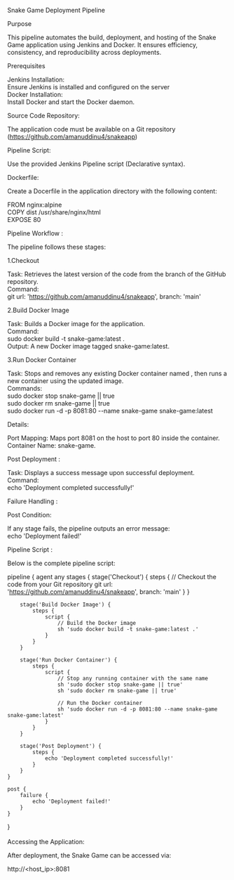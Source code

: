 Snake Game Deployment Pipeline<br>

Purpose<br>

This pipeline automates the build, deployment, and hosting of the Snake Game application using Jenkins and Docker. It ensures efficiency, consistency, and reproducibility across deployments.<br>

Prerequisites<br>

Jenkins Installation:<br>
Ensure Jenkins is installed and configured on the server<br>
Docker Installation:<br>
Install Docker and start the Docker daemon.<br>

Source Code Repository:<br>

The application code must be available on a Git repository<br>
(https://github.com/amanuddinu4/snakeapp)<br>

Pipeline Script:<br>

Use the provided Jenkins Pipeline script (Declarative syntax).<br>

Dockerfile:<br>

Create a Docerfile in the application directory with the following content:<br>

FROM nginx:alpine<br>
COPY dist /usr/share/nginx/html<br>
EXPOSE 80<br>

Pipeline Workflow :<br>

The pipeline follows these stages:<br>

1.Checkout<br>

Task: Retrieves the latest version of the code from the  branch of the GitHub repository.<br>
Command:<br>
git url: 'https://github.com/amanuddinu4/snakeapp', branch: 'main'<br>

2.Build Docker Image<br>

Task: Builds a Docker image for the application.<br>
Command:<br>
sudo docker build -t snake-game:latest .<br>
Output: A new Docker image tagged snake-game:latest.<br>

3.Run Docker Container<br>

Task: Stops and removes any existing Docker container named , then runs a new container using the updated image.<br>
Commands:<br>
sudo docker stop snake-game || true<br>
sudo docker rm snake-game || true<br>
sudo docker run -d -p 8081:80 --name snake-game snake-game:latest<br>

Details:<br>

Port Mapping: Maps port 8081 on the host to port 80 inside the container.<br>
Container Name: snake-game.<br>

Post Deployment :<br>

Task: Displays a success message upon successful deployment.<br>
Command:<br>
echo 'Deployment completed successfully!'<br>

Failure Handling :<br>

Post Condition:<br>

If any stage fails, the pipeline outputs an error message:<br>
echo 'Deployment failed!'<br>

Pipeline Script :<br>

Below is the complete pipeline script:<br>

  pipeline {
        agent any
        stages {
           stage('Checkout') {
            steps {
                // Checkout the code from your Git repository
                git url: 'https://github.com/amanuddinu4/snakeapp', branch: 'main'
            }
        }

        stage('Build Docker Image') {
            steps {
                script {
                    // Build the Docker image
                    sh 'sudo docker build -t snake-game:latest .'
                }
            }
        }

        stage('Run Docker Container') {
            steps {
                script {
                    // Stop any running container with the same name
                    sh 'sudo docker stop snake-game || true'
                    sh 'sudo docker rm snake-game || true'

                    // Run the Docker container
                    sh 'sudo docker run -d -p 8081:80 --name snake-game snake-game:latest'
                }
            }
        }

        stage('Post Deployment') {
            steps {
                echo 'Deployment completed successfully!'
            }
        }
    }

    post {
        failure {
            echo 'Deployment failed!'
        }
    }
}
<br>
<br>
Accessing the Application:<br>

After deployment, the Snake Game can be accessed via:<br>

http://<host_ip>:8081
